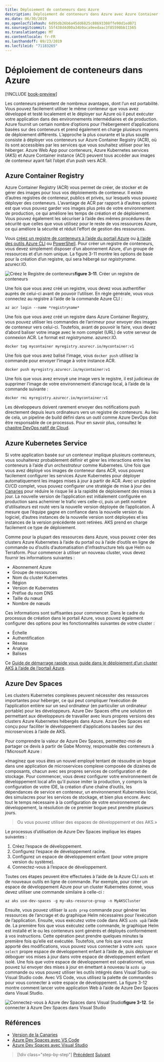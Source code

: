 ```yaml
---
title: Déploiement de conteneurs dans Azure
description: Déploiement de conteneurs dans Azure avec Azure Container Registry, le service Azure Kubernetes et Azure Dev Spaces.
ms.date: 06/30/2019
ms.openlocfilehash: 6d95db26b6a45dd6825c88693308ffe90d1ed071
ms.sourcegitcommit: 55f438d4d00a34b9aca9eedaac3f85590bb11565
ms.translationtype: MT
ms.contentlocale: fr-FR
ms.lasthandoff: 09/23/2019
ms.locfileid: "71183265"
---
```

# <a name="deploying-containers-in-azure"></a>Déploiement de conteneurs dans Azure

[!INCLUDE [book-preview](../../../includes/book-preview.md)]

Les conteneurs présentent de nombreux avantages, dont l’un est portabilité. Vous pouvez facilement utiliser le même conteneur que vous avez développé et testé localement et le déployer sur Azure où il peut exécuter votre application dans des environnements intermédiaires et de production. Azure fournit un certain nombre d’options pour l’hébergement d’applications basées sur des conteneurs et prend également en charge plusieurs moyens de déploiement différents. L’approche la plus courante et la plus souple consiste à déployer vos conteneurs sur Azure Container Registry (ACR), où ils sont accessibles par les services que vous souhaitez utiliser pour les héberger. Azure Web App pour conteneurs, Azure Kubernetes services (AKS) et Azure Container instance (ACI) peuvent tous accéder aux images de conteneur ayant fait l’objet d’un push vers ACR.

## <a name="azure-container-registry"></a>Azure Container Registry

Azure Container Registry (ACR) vous permet de créer, de stocker et de gérer des images pour tous vos déploiements de conteneur. Il existe d’autres registres de conteneur, publics et privés, sur lesquels vous pouvez déployer des conteneurs. L’avantage de ACR par rapport à d’autres options est que vous pouvez garder vos images plus près de votre environnement de production, ce qui améliore les temps de création et de déploiement. Vous pouvez également les sécuriser à l’aide des mêmes procédures de sécurité que celles que vous utilisez pour le reste de vos ressources Azure, ce qui améliore la sécurité et réduit l’effort de gestion des ressources.

Vous [créez un registre de conteneurs à l’aide du portail Azure](https://docs.microsoft.com/azure/container-registry/container-registry-get-started-portal) ou [à l’aide des outils Azure CLI](https://docs.microsoft.com/azure/container-registry/container-registry-get-started-azure-cli) ou [PowerShell](https://docs.microsoft.com/azure/container-registry/container-registry-get-started-powershell). Pour créer un registre de conteneurs, vous devez simplement disposer d’un abonnement Azure, d’un groupe de ressources et d’un nom unique. La figure 3-11 montre les options de base pour la création d’un registre, qui sera hébergé sur *registryname*. azurecr.IO.

![Créez le Registre](./media/create-container-registry.png)
de conteneurs**figure 3-11**. Créer un registre de conteneurs

Une fois que vous avez créé un registre, vous devez vous authentifier auprès de celui-ci avant de pouvoir l’utiliser. En règle générale, vous vous connectez au registre à l’aide de la commande Azure CLI :

```azurecli
az acr login --name *registryname*
```

Une fois que vous avez créé un registre dans Azure Container Registry, vous pouvez utiliser les commandes de l’arrimeur pour envoyer des images de conteneur vers celui-ci. Toutefois, avant de pouvoir le faire, vous devez d’abord baliser votre image avec le nom complet (URL) de votre serveur de connexion ACR. Le format est *registryname*. azurecr.IO.

```console
docker tag mycontainer myregistry.azurecr.io/mycontainer:v1
```

Une fois que vous avez balisé l’image, vous `docker push` utilisez la commande pour envoyer l’image à votre instance ACR.

```console
docker push myregistry.azurecr.io/mycontainer:v1
```

Une fois que vous avez envoyé une image vers le registre, il est judicieux de supprimer l’image de votre environnement d’ancrage local, à l’aide de la commande suivante :

```console
docker rmi myregistry.azurecr.io/mycontainer:v1
```

Les développeurs doivent rarement envoyer des notifications push directement depuis leurs ordinateurs vers un registre de conteneurs. Au lieu de cela, un pipeline de build défini dans un outil comme Azure DevOps doit être responsable de ce processus. Pour en savoir plus, consultez le [chapitre DevOps natif de Cloud](devops.md).

## <a name="azure-kubernetes-service"></a>Azure Kubernetes Service

Si votre application basée sur un conteneur implique plusieurs conteneurs, vous souhaiterez probablement définir et gérer les interactions entre les conteneurs à l’aide d’un *orchestrateur* comme Kubernetes. Une fois que vous avez déployé vos images de conteneur dans ACR, vous pouvez facilement configurer les services Azure Kubernetes pour déployer automatiquement les images mises à jour à partir de ACR. Avec un pipeline CI/CD complet, vous pouvez configurer une stratégie de mise à jour des [Canaries](https://martinfowler.com/bliki/CanaryRelease.html) pour réduire le risque lié à la rapidité de déploiement des mises à jour. La nouvelle version de l’application est initialement configurée en production sans acheminer le trafic vers celle-ci, puis un petit nombre d’utilisateurs est routé vers la nouvelle version déployée de l’application. À mesure que l’équipe gagne en confiance dans la nouvelle version du logiciel, d’autres instances de la nouvelle version sont déployées et les instances de la version précédente sont retirées. AKS prend en charge facilement ce type de déploiement.

Comme pour la plupart des ressources dans Azure, vous pouvez créer des clusters Azure Kubernetes à l’aide du portail ou à l’aide d’outils en ligne de commande ou d’outils d’automatisation d’infrastructure tels que Helm ou Terraform. Pour commencer à utiliser un nouveau cluster, vous devez fournir les informations suivantes :

- Abonnement Azure
- Groupe de ressources
- Nom du cluster Kubernetes
- Région
- Version de Kubernetes
- Préfixe du nom DNS
- Taille du nœud
- Nombre de nœuds

Ces informations sont suffisantes pour commencer. Dans le cadre du processus de création dans le portail Azure, vous pouvez également configurer des options pour les fonctionnalités suivantes de votre cluster :

- Échelle
- Authentification
- Réseau
- Analyse
- Balises

Ce [Guide de démarrage rapide vous guide dans le déploiement d’un cluster AKS à l’aide de l’portail Azure](https://docs.microsoft.com/azure/aks/kubernetes-walkthrough-portal).

## <a name="azure-dev-spaces"></a>Azure Dev Spaces

Les clusters Kubernetes complexes peuvent nécessiter des ressources importantes pour héberger, ce qui peut compliquer l’exécution de l’application entière sur un seul ordinateur (en particulier un ordinateur portable) pour les développeurs. Azure Dev Spaces offre une solution en permettant aux développeurs de travailler avec leurs propres versions des clusters Azure Kubernetes hébergés dans Azure. Azure Dev Spaces est conçu pour faciliter le développement d’applications basées sur des microservices à l’aide de AKS.

Pour comprendre la valeur de Azure Dev Spaces, permettez-moi de partager ce devis à partir de Gabe Monroy, responsable des conteneurs à l’Microsoft Azure :

«Imaginez que vous êtes un nouvel employé tentant de résoudre un bogue dans une application de microservices complexe composée de dizaines de composants, chacun avec ses propres services de configuration et de stockage. Pour commencer, vous devez configurer votre environnement de développement local afin qu’il puisse imiter la production, y compris la configuration de votre IDE, la création d’une chaîne d’outils, les dépendances de service en conteneur, un environnement Kubernetes local, des simulacres pour les services de stockage, et bien plus encore. Avec tout le temps nécessaire à la configuration de votre environnement de développement, la résolution de ce premier bogue peut prendre plusieurs jours.

> Ou vous pouvez utiliser des espaces de développement et des AKS.»

Le processus d’utilisation de Azure Dev Spaces implique les étapes suivantes :

1. Créez l’espace de développement.
2. Configurez l’espace de développement racine.
3. Configurez un espace de développement enfant (pour votre propre version du système).
4. Connectez-vous à l’espace de développement.

Toutes ces étapes peuvent être effectuées à l’aide de la Azure CLI `azds` et de nouveaux outils en ligne de commande. Par exemple, pour créer un espace de développement Azure pour un cluster Kubernetes donné, vous devez utiliser une commande similaire à celle-ci :

```azurecli
az aks use-dev-spaces -g my-aks-resource-group -n MyAKSCluster
```

Ensuite, vous pouvez utiliser la `azds prep` commande pour générer les ressources de l’ancrage et du graphique Helm nécessaires pour l’exécution de l’application. Ensuite, vous exécutez votre code dans AKS `azds up`à l’aide de. La première fois que vous exécutez cette commande, le graphique Helm est installé et le ou les conteneurs sont générés et déployés conformément à vos instructions. Cette opération peut prendre quelques minutes la première fois qu’elle est exécutée. Toutefois, une fois que vous avez apporté des modifications, vous pouvez vous connecter à votre `azds space select` propre espace de développement enfant à l’aide de, puis déployer et déboguer vos mises à jour dans votre espace de développement enfant isolé. Une fois que votre espace de développement est opérationnel, vous pouvez lui envoyer des mises à jour en émettant à nouveau la `azds up` commande ou vous pouvez utiliser les outils intégrés dans Visual Studio ou Visual Studio code. Avec VS Code, vous utilisez la palette de commandes pour vous connecter à votre espace de développement. La figure 3-12 montre comment lancer votre application Web à l’aide de Azure Dev Spaces dans Visual Studio.

![Connectez-vous à Azure dev Spaces dans](./media/azure-dev-spaces-visual-studio-launchsettings.png)
Visual Studio**figure 3-12**. Se connecter à Azure Dev Spaces dans Visual Studio

## <a name="references"></a>Références

- [Version de la Canaries](https://martinfowler.com/bliki/CanaryRelease.html)
- [Azure Dev Spaces avec VS Code](https://docs.microsoft.com/azure/dev-spaces/quickstart-netcore)
- [Azure Dev Spaces avec Visual Studio](https://docs.microsoft.com/azure/dev-spaces/quickstart-netcore-visualstudio)

>[!div class="step-by-step"]
>[Précédent](combine-containers-serverless-approaches.md)
>[Suivant](scale-containers-serverless.md)
